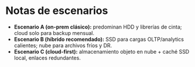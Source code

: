 # Notas de escenarios
- **Escenario A (on-prem clásico):** predominan HDD y librerías de cinta; cloud solo para backup mensual.
- **Escenario B (híbrido recomendado):** SSD para cargas OLTP/analytics calientes; nube para archivos fríos y DR.
- **Escenario C (cloud-first):** almacenamiento objeto en nube + caché SSD local, enlaces redundantes.
